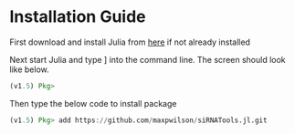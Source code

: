 # Installation Guide

First download and install Julia from [here](https://julialang.org/downloads/) if not already installed

Next start Julia and type ] into the command line.  The screen should look like below.

```julia
(v1.5) Pkg>

```

Then type the below code to install package

```julia
(v1.5) Pkg> add https://github.com/maxpwilson/siRNATools.jl.git

```
